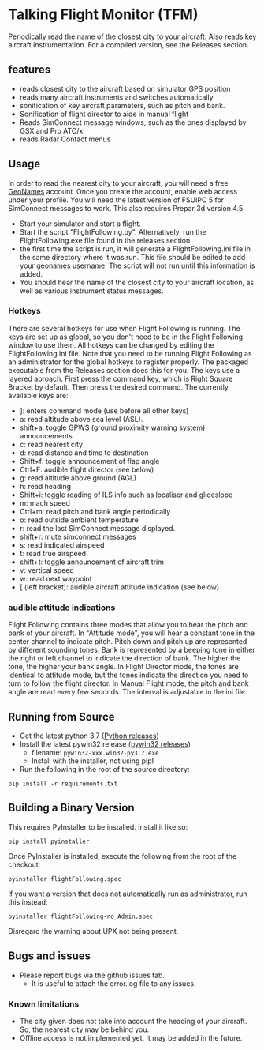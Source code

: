 # Talking Flight Monitor (TFM)
Periodically read the name of the closest city to your aircraft. Also reads key aircraft instrumentation.
For a compiled version, see the Releases section.
## features
* reads closest city to the aircraft based on simulator GPS position
* reads many  aircraft instruments and switches automatically
* sonification of key aircraft parameters, such as pitch and bank.
* Sonification of flight director to aide in manual flight
* Reads SimConnect message windows, such as the ones displayed by GSX and Pro ATC/x
* reads Radar Contact menus


## Usage
In order to read the nearest city to your aircraft, you will need a free [GeoNames](http://www.geonames.org) account. Once you create the account, enable web access under your profile. 
You will need the latest version of FSUIPC 5 for SimConnect messages to work. This also requires Prepar 3d version 4.5.
* Start your simulator  and start a flight.
* Start the script "FlightFollowing.py". Alternatively, run the FlightFollowing.exe file found in the releases section.
* the first time the script is run, it will generate a FlightFollowing.ini file in the same directory where it was run. This file should be edited to add your geonames username. The script will not run until this information is added.
* You should hear the name of the closest city to your aircraft location, as well as various instrument status messages.

### Hotkeys
There are several hotkeys for use when Flight Following is running. The keys are set up as global, so you don't need to be in the Flight Following window to use them. All hotkeys can be changed by editing the FlightFollowing.ini file.
Note that you need to be running Flight Following as an administrator for the global hotkeys to register properly. The packaged executable from the Releases section does this for you.
The keys use a layered aproach. First press the command key, which is Right Square Bracket by default. Then press the desired command. 
The currently available keys are:
* ]: enters command mode (use before all other keys)
* a: read altitude above sea level (ASL).
* shift+a: toggle GPWS (ground proximity warning system) announcements
* c: read nearest city
* d: read distance and time to destination
* Shift+f: toggle announcement of flap angle
* Ctrl+F: audible flight director (see below)
* g: read  altitude above ground (AGL)
* h: read heading
* Shift+i: toggle reading of ILS info such as localiser and glideslope
* m: mach speed
* Ctrl+m: read pitch and bank angle periodically
* o: read outside ambient temperature
* r: read the last SimConnect message displayed.
* shift+r: mute simconnect messages
* s: read indicated airspeed
* t: read true airspeed
* shift+t: toggle announcement of aircraft trim
* v: vertical speed
* w: read next waypoint
* [ (left bracket): audible aircraft attitude indication (see below)

### audible attitude indications
Flight Following contains three modes that allow you to hear the pitch and bank of your aircraft.
In "Attitude mode", you will hear a constant tone in the center channel to indicate pitch. Pitch down and pitch up are represented by different sounding tones. Bank is represented by a beeping tone in either the right or left channel to indicate the direction of bank. The higher the tone, the higher your bank angle.
In Flight Director mode, the tones are identical to attitude mode, but the tones indicate the direction you need to turn to follow the flight director.
In Manual Flight mode, the pitch and bank angle are read every few seconds. The interval is adjustable in the ini file.



## Running from Source
* Get the latest python 3.7 ([Python releases](https://www.python.org/downloads/))
* Install the latest pywin32 release ([pywin32 releases](https://github.com/mhammond/pywin32/releases))
    * filename: `pywin32-xxx.win32-py3.7.exe`
    * Install with the installer, not using pip!
* Run the following in the root of the source directory:
```
pip install -r requirements.txt
```


## Building a Binary Version
This requires PyInstaller to be installed. Install it like so:
```
pip install pyinstaller
```
Once PyInstaller is installed, execute the following from the root of the checkout:
```
pyinstaller flightFollowing.spec
```
If you want a version that does not automatically run as administrator, run this instead:
```
pyinstaller flightFollowing-no_Admin.spec
```
Disregard the warning about UPX not being present.


## Bugs and issues
* Please report bugs via the github issues tab.
    * It is useful to attach the error.log file to any issues.
    
### Known limitations
* The city given does not take into account the heading of your aircraft. So, the nearest city may be behind you.
* Offline access is not implemented yet. It may be added in the future.
